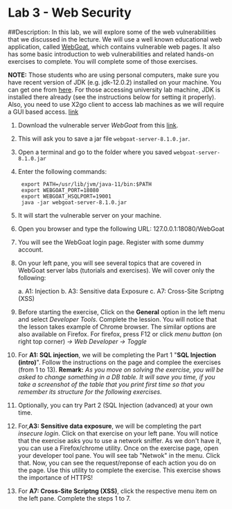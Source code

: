 # Lab 3 - Web Security

##Description:
In this lab, we will explore some of the web vulnerabilities that we discussed in the lecture. We will use a well known educational web application, called [WebGoat](https://owasp.org/www-project-webgoat/), which contains vulnerable web pages. It also has some basic introduction to web vulnerabilities and related hands-on exercises to complete. You will complete some of those exercises.

**NOTE:** Those students who are using personal computers, make sure you have recent version of JDK (e.g. jdk-12.0.2) installed on your machine. You can get one from [here](https://github.com/AdoptOpenJDK/openjdk12-binaries/releases/tag/jdk12u-2019-11-21-10-04). For those accessing university lab machine, JDK is installed there already (see the instructions below for setting it properly).
Also, you need to use X2go client to access lab machines as we will require a GUI based access. [link](https://uob.sharepoint.com/sites/itservices/SitePages/fits-engineering-linux-x2go.aspx)

1. Download the vulnerable server *WebGoat* from this [link](https://github.com/WebGoat/WebGoat/releases/download/v8.1.0/webgoat-server-8.1.0.jar).
2. This will ask you to save a jar file `webgoat-server-8.1.0.jar`. 

3. Open a terminal and go to the folder where you saved `webgoat-server-8.1.0.jar`

4. Enter the following commands:
	
		export PATH=/usr/lib/jvm/java-11/bin:$PATH
		export WEBGOAT_PORT=18080
		export WEBGOAT_HSQLPORT=19001
		java -jar webgoat-server-8.1.0.jar
 
5. It will start the vulnerable server on your machine.
6. Open you browser and type the following URL:
	127.0.0.1:18080/WebGoat
7. You will see the WebGoat login page. Register with some dummy account.
8. On your left pane, you will see several topics that are covered in WebGoat server labs (tutorials and exercises). We will cover only the following:

	a. A1: Injection
	b. A3: Sensitive data Exposure
	c. A7: Cross-Site Scriptng (XSS)
	
9. Before starting the exercise, Click on the **General** option in the left menu and select *Developer Tools*. Complete the lession. You will notice that the lesson takes example of Chrome browser. The similar options are also available on Firefox. For firefox, press F12 or click *menu button* (on right top corner) *-> Web Developer -> Toggle*
9. For **A1: SQL injection**, we will be completing the Part 1 "**SQL Injection (intro)**". Follow the instructions on the page and complee the exercises (from 1 to 13). **Remark:** *As you move on solving the exercise, you will be asked to change something in a DB table. It will save you time, if you take a screenshot of the table that you print first time so that you remember its structure for the following exercises.*
10. Optionally, you can try Part 2 (SQL Injection (advanced) at your own time. 
11. For,**A3: Sensitive data exposure**, we will be completing the part *insecure login*. Click on that exercise on your left pane. You will notice that the exercise asks you to use a network sniffer. As we don't have it, you can use a Firefox/chrome utility. Once on the exercise page, open your developer tool pane. You will see tab "Netwok" in the menu. Click that. Now, you can see the request/reponse of each action you do on the page. Use this utility to complete the exercise. This exercise shows the importance of HTTPS!
12. For **A7: Cross-Site Scriptng (XSS)**, click the respective menu item on the left pane. Complete the steps 1 to 7. 
